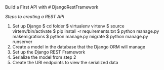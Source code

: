 Build a First API with # DjangoRestFramework

*Steps to creating a REST API*

1. Set up Django
    $ cd folder
    $ virtualenv virtenv
    $ source virtenv/bin/activate
    $ pip install -r requirements.txt
    $ python manage.py makemigrations
    $ python manage.py migrate
    $ python manage.py runserver
2. Create a model in the database that the Django ORM will manage
3. Set up the Django REST Framework
4. Serialize the model from step 2
5. Create the URI endpoints to view the serialized data
